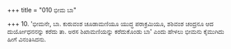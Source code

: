 +++
title = "010 ಭೀಮ ಬಾ"

+++
10. 'ಭೀಮನೇ, ಬಾ. ಕುರುವಂಶ ಚೂಡಾಮಣಿಯೂ ಯುದ್ಧ ಪರಾಕ್ರಮಿಯೂ, ಶಶಿವಂಶ ಚಂದ್ರನೂ ಆದ ದುರ್ಯೋಧನನನ್ನು ಕರೆದು ತಾ. ಅರಸ ಶಿಖಾಮಣಿಯನ್ನು ಕರೆದುಕೊಂಡು ಬಾ' ಎಂದು ಹೇಳಲು ಭೀಮನು ಕೈಮುಗಿದು ಹೀಗೆ ವಿನಂತಿಸಿದನು.